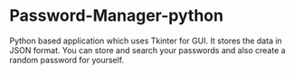 # Password-Manager-python
Python based application which uses Tkinter for GUI. It stores the data in JSON format. You can store and search your passwords and also create a random password for yourself.
